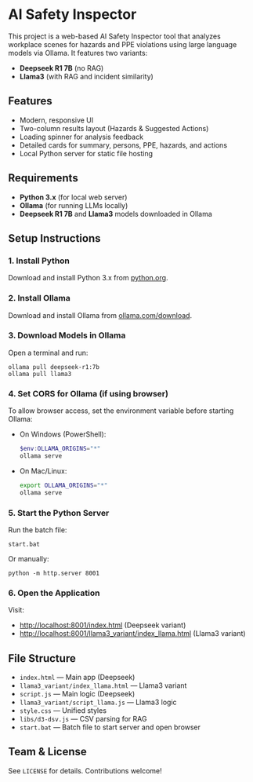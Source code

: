 # AI Safety Inspector

This project is a web-based AI Safety Inspector tool that analyzes workplace scenes for hazards and PPE violations using large language models via Ollama. It features two variants:
- **Deepseek R1 7B** (no RAG)
- **Llama3** (with RAG and incident similarity)

## Features
- Modern, responsive UI
- Two-column results layout (Hazards & Suggested Actions)
- Loading spinner for analysis feedback
- Detailed cards for summary, persons, PPE, hazards, and actions
- Local Python server for static file hosting

## Requirements
- **Python 3.x** (for local web server)
- **Ollama** (for running LLMs locally)
- **Deepseek R1 7B** and **Llama3** models downloaded in Ollama

## Setup Instructions

### 1. Install Python
Download and install Python 3.x from [python.org](https://www.python.org/downloads/).

### 2. Install Ollama
Download and install Ollama from [ollama.com/download](https://ollama.com/download).

### 3. Download Models in Ollama
Open a terminal and run:
```
ollama pull deepseek-r1:7b
ollama pull llama3
```

### 4. Set CORS for Ollama (if using browser)
To allow browser access, set the environment variable before starting Ollama:
- On Windows (PowerShell):
  ```powershell
  $env:OLLAMA_ORIGINS="*"
  ollama serve
  ```
- On Mac/Linux:
  ```bash
  export OLLAMA_ORIGINS="*"
  ollama serve
  ```

### 5. Start the Python Server
Run the batch file:
```
start.bat
```
Or manually:
```
python -m http.server 8001
```

### 6. Open the Application
Visit:
- [http://localhost:8001/index.html](http://localhost:8001/index.html) (Deepseek variant)
- [http://localhost:8001/llama3_variant/index_llama.html](http://localhost:8001/llama3_variant/index_llama.html) (Llama3 variant)

## File Structure
- `index.html` — Main app (Deepseek)
- `llama3_variant/index_llama.html` — Llama3 variant
- `script.js` — Main logic (Deepseek)
- `llama3_variant/script_llama.js` — Llama3 logic
- `style.css` — Unified styles
- `libs/d3-dsv.js` — CSV parsing for RAG
- `start.bat` — Batch file to start server and open browser

## Team & License
See `LICENSE` for details. Contributions welcome!
